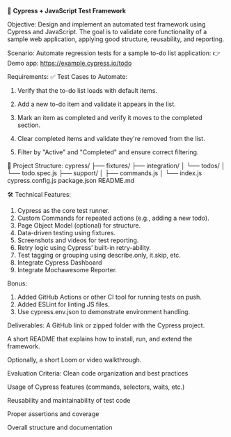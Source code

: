🧪 **Cypress + JavaScript Test Framework**

Objective:
Design and implement an automated test framework using Cypress and JavaScript. The goal is to validate core functionality of a sample web application, applying good structure, reusability, and reporting.

Scenario:
Automate regression tests for a sample to-do list application:
👉 Demo app: https://example.cypress.io/todo

Requirements:
✅ Test Cases to Automate:
1. Verify that the to-do list loads with default items.

2. Add a new to-do item and validate it appears in the list.

3. Mark an item as completed and verify it moves to the completed section.

4. Clear completed items and validate they're removed from the list.

5. Filter by "Active" and "Completed" and ensure correct filtering.

📂 Project Structure:
cypress/
  ├── fixtures/
  ├── integration/
  │   └── todos/
  │       └── todo.spec.js
  ├── support/
  │   ├── commands.js
  │   └── index.js
cypress.config.js
package.json
README.md

🛠 Technical Features:
1. Cypress as the core test runner.
2. Custom Commands for repeated actions (e.g., adding a new todo).
3. Page Object Model (optional) for structure.
4. Data-driven testing using fixtures.
5. Screenshots and videos for test reporting.
6. Retry logic using Cypress’ built-in retry-ability.
7. Test tagging or grouping using describe.only, it.skip, etc.
8. Integrate Cypress Dashboard
9. Integrate Mochawesome Reporter.

Bonus:
1. Added GitHub Actions or other CI tool for running tests on push.
2. Added ESLint for linting JS files.
3. Use cypress.env.json to demonstrate environment handling.

Deliverables:
A GitHub link or zipped folder with the Cypress project.

A short README that explains how to install, run, and extend the framework.

Optionally, a short Loom or video walkthrough.

Evaluation Criteria:
Clean code organization and best practices

Usage of Cypress features (commands, selectors, waits, etc.)

Reusability and maintainability of test code

Proper assertions and coverage

Overall structure and documentation
